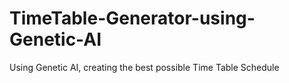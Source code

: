 # TimeTable-Generator-using-Genetic-AI
Using Genetic AI, creating the best possible Time Table Schedule 
